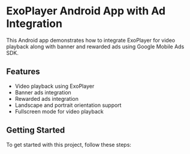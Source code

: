 # ExoPlayer Android App with Ad Integration

This Android app demonstrates how to integrate ExoPlayer for video playback along with banner and rewarded ads using Google Mobile Ads SDK.

## Features

- Video playback using ExoPlayer
- Banner ads integration
- Rewarded ads integration
- Landscape and portrait orientation support
- Fullscreen mode for video playback

## Getting Started

To get started with this project, follow these steps:

